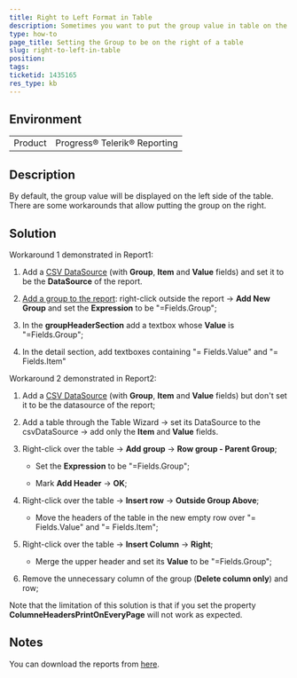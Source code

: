 ```yaml
---
title: Right to Left Format in Table
description: Sometimes you want to put the group value in table on the right side
type: how-to
page_title: Setting the Group to be on the right of a table
slug: right-to-left-in-table
position: 
tags: 
ticketid: 1435165
res_type: kb
---
```


## Environment
<table>
	<tbody>
		<tr>
			<td>Product</td>
			<td>Progress® Telerik® Reporting</td>
		</tr>
	</tbody>
</table>


## Description
By default, the group value will be displayed on the left side of the table. There are some workarounds that allow putting the group on the right.

## Solution
Workaround 1 demonstrated in Report1:

1) Add a [CSV DataSource](../csvdatasource-component) (with **Group**, **Item** and **Value** fields) and set it to be the **DataSource** of the report.

2) [Add a group to the report](../data-items-how-to-add-groups-to-report-item): right-click outside the report -> **Add New Group**
and set the **Expression** to be "=Fields.Group";

3) In the **groupHeaderSection** add a textbox whose **Value** is  "=Fields.Group";

4) In the detail section, add textboxes containing "= Fields.Value" and "= Fields.Item"

Workaround 2 demonstrated in Report2:

1) Add a [CSV DataSource](../csvdatasource-component) (with **Group**, **Item** and **Value** fields) but don't set it to be the datasource of the report;

2) Add a table through the Table Wizard -> set its DataSource to the csvDataSource -> add only the **Item** and **Value** fields.

3) Right-click over the table -> **Add group** -> **Row group -  Parent Group**;

	- Set the **Expression** to be "=Fields.Group";

	- Mark **Add Header** -> **OK**;

4) Right-click over the table -> **Insert row** -> **Outside Group Above**;

	- Move the headers of the table in the new empty row over "= Fields.Value" and "= Fields.Item";

5) Right-click over the table -> **Insert Column** -> **Right**;

	- Merge the upper header and set its **Value** to be  "=Fields.Group";

6) Remove the unnecessary column of the group (**Delete column only**) and row;

Note that the limitation of this solution is that if you set the property **ColumneHeadersPrintOnEveryPage** will not work as expected.

## Notes
You can download the reports from [here](https://github.com/telerik/reporting-samples/tree/master/RightToLeftFormatInGroup).
